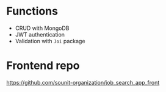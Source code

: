 # Functions

- CRUD with MongoDB
- JWT authentication
- Validation with `Joi` package

# Frontend repo
https://github.com/sounit-organization/job_search_app_front
